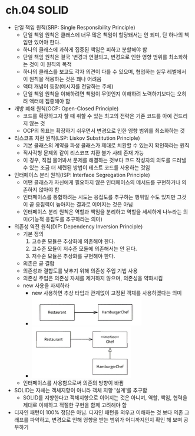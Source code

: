 # ch.04 SOLID

- 단일 책임 원칙(SRP: Single Responsibility Principle)
    - 단일 책임 원칙은 클래스에 너무 많은 책임이 할당돼서는 안 되며, 단 하나의 책임만 있어야 한다.
    - 하나의 클래스에 과하게 집중된 책임은 피하고 분할해야 함
    - 단일 책임 원칙은 결국 '변경과 연결되고, 변경으로 인한 영향 범위를 최소화하는 것이 이 원칙의 목적
    - 하나의 클래스를 보고도 각자 의견이 다를 수 있으며, 협업하는 실무 레벨에서 이 원칙을 적용하는 것은 꽤나 어려움
    - 액터 개념이 등장(메시지를 전달하는 주체)
    - 단일 책임 원칙을 이해하려면 책임이 무엇인지 이해하려 노력하기보다는 오히려 액터에 집중해야 함
- 개방 폐쇄 원칙(OCP: Open-Closed Principle)
    - 코드를 확장하고자 할 때 취할 수 있는 최고의 전략은 기존 코드를 아예 건드리지 않는 것
    - OCP의 목표는 확장하기 쉬우면서 변경으로 인한 영향 범위를 최소화하는 것
- 리스코프 치환 원칙(LSP: Liskov Substitution Principle)
    - 기본 클래스의 계약을 파생 클래스가 제대로 치환할 수 있는지 확인하라는 원칙
    - 직사각형 문제외 같이 리스코프 치환 불가 사례 존재 가능
    - 이 경우, 직접 물어봐서 문제를 해결하는 것보다 코드 작성자의 의도를 드러낼 수 있는 조금 더 세련된 방법이 테스트 코드를 사용하는 것임
- 인터페이스 분리 원칙(ISP: Interface Segregation Principle)
    - 어떤 클래스가 자신에게 필요하지 않은 인터페이스의 메서드를 구현하거나 의존하지 않아야 함
    - 인터페이스를 통합하려는 시도는 응집도를 추구하는 행위일 수도 있지만 그것이 곧 응집력이 높아지는 결과로 이어지는 것은 아님
    - 인터페이스 분리 원칙은 역할과 책임을 분리하고 역할을 세세하게 나누라는 의미(기능적 응집도를 추구하라는 의미)
- 의존성 역전 원칙(DIP: Dependency Inversion Principle)
    - 기본 정의
        1. 고수준 모듈은 추상화에 의존해야 한다.
        2. 고수준 모듈이 저수준 모듈에 의존해서는 안 된다.
        3. 저수준 모듈은 추상화를 구현해야 한다.
    - 의존은 곧 결합
    - 의존성과 결합도를 낮추기 위해 의존성 주입 기법 사용
    - 의존성 주입은 의존성 자체를 제거하지 않으며, 의존성을 약화시킴
    - new 사용을 자제하라
        - new 사용하면 추상 타입과 관계없이 고정된 객체를 사용하겠다는 의미
        - ![img.png](img.png)
        - ![img_1.png](img_1.png)
    - 인터페이스를 사용함으로써 의존의 방향이 바뀜
- SOLID는 자체는 객체지향이 아니라 객체 지향 '설계'를 추구함
    - SOLID를 지향한다고 객체지향으로 이어지는 것은 아니며, 역할, 책임, 협력을 제대로 이해하고 적절한 구현을 함께 고려해야 함
- 디자인 패턴이 100% 정답은 아님. 디자인 패턴을 외우고 이해하는 것 보다 의존 그래프를 파악하고, 변경으로 인해 영향을 받는 범위가 어디까지인지 확인 해 보며 공부하기